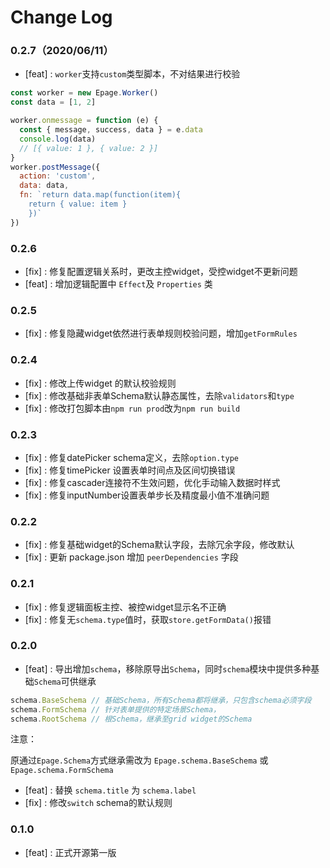 # Change Log

### 0.2.7（2020/06/11）

- [feat] : `worker`支持`custom`类型脚本，不对结果进行校验
```js
const worker = new Epage.Worker()
const data = [1, 2]

worker.onmessage = function (e) {
  const { message, success, data } = e.data
  console.log(data)
  // [{ value: 1 }, { value: 2 }]
}
worker.postMessage({
  action: 'custom',
  data: data,
  fn: `return data.map(function(item){
    return { value: item }
    })`
})
```

### 0.2.6

- [fix] : 修复配置逻辑关系时，更改主控widget，受控widget不更新问题
- [feat] : 增加逻辑配置中 `Effect`及 `Properties` 类

### 0.2.5

- [fix] : 修复隐藏widget依然进行表单规则校验问题，增加`getFormRules`

### 0.2.4

- [fix] : 修改上传widget 的默认校验规则
- [fix] : 修改基础非表单Schema默认静态属性，去除`validators`和`type`
- [fix] : 修改打包脚本由`npm run prod`改为`npm run build`

### 0.2.3

- [fix] : 修复datePicker schema定义，去除`option.type`
- [fix] : 修复timePicker 设置表单时间点及区间切换错误
- [fix] : 修复cascader连接符不生效问题，优化手动输入数据时样式
- [fix] : 修复inputNumber设置表单步长及精度最小值不准确问题

### 0.2.2

- [fix] : 修复基础widget的Schema默认字段，去除冗余字段，修改默认
- [fix] : 更新 package.json 增加 `peerDependencies` 字段

### 0.2.1

- [fix] : 修复逻辑面板主控、被控widget显示名不正确
- [fix] : 修复无`schema.type`值时，获取`store.getFormData()`报错

### 0.2.0

- [feat] : 导出增加`schema`，移除原导出`Schema`，同时`schema`模块中提供多种基础`Schema`可供继承

```js
schema.BaseSchema // 基础Schema，所有Schema都将继承，只包含schema必须字段
schema.FormSchema // 针对表单提供的特定场景Schema，
schema.RootSchema // 根Schema，继承至grid widget的Schema
```
注意：

原通过`Epage.Schema`方式继承需改为 `Epage.schema.BaseSchema` 或 `Epage.schema.FormSchema`

- [feat] : 替换 `schema.title` 为 `schema.label`
- [fix] : 修改`switch` schema的默认规则

### 0.1.0

- [feat] : 正式开源第一版